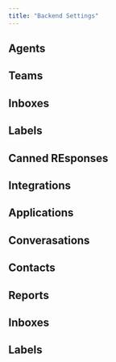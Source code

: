 ```yaml
---
title: "Backend Settings"
---
```



## Agents
## Teams
## Inboxes
## Labels
## Canned REsponses
## Integrations
## Applications
## Converasations
## Contacts
## Reports
## Inboxes
## Labels


  


